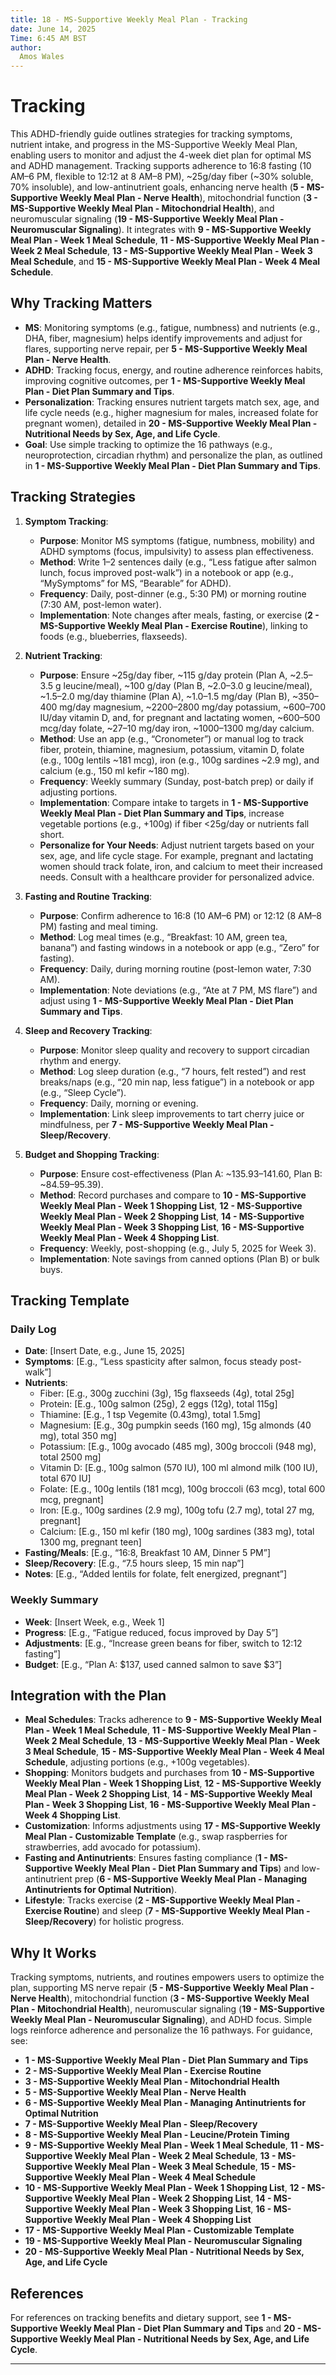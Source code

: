 ```yaml
---
title: 18 - MS-Supportive Weekly Meal Plan - Tracking
date: June 14, 2025
Time: 6:45 AM BST
author:
  Amos Wales
---
```


# Tracking

This ADHD-friendly guide outlines strategies for tracking symptoms, nutrient intake, and progress in the MS-Supportive Weekly Meal Plan, enabling users to monitor and adjust the 4-week diet plan for optimal MS and ADHD management. Tracking supports adherence to 16:8 fasting (10 AM–6 PM, flexible to 12:12 at 8 AM–8 PM), ~25g/day fiber (~30% soluble, 70% insoluble), and low-antinutrient goals, enhancing nerve health (**5 - MS-Supportive Weekly Meal Plan - Nerve Health**), mitochondrial function (**3 - MS-Supportive Weekly Meal Plan - Mitochondrial Health**), and neuromuscular signaling (**19 - MS-Supportive Weekly Meal Plan - Neuromuscular Signaling**). It integrates with **9 - MS-Supportive Weekly Meal Plan - Week 1 Meal Schedule**, **11 - MS-Supportive Weekly Meal Plan - Week 2 Meal Schedule**, **13 - MS-Supportive Weekly Meal Plan - Week 3 Meal Schedule**, and **15 - MS-Supportive Weekly Meal Plan - Week 4 Meal Schedule**.

## Why Tracking Matters

- **MS**: Monitoring symptoms (e.g., fatigue, numbness) and nutrients (e.g., DHA, fiber, magnesium) helps identify improvements and adjust for flares, supporting nerve repair, per **5 - MS-Supportive Weekly Meal Plan - Nerve Health**.
- **ADHD**: Tracking focus, energy, and routine adherence reinforces habits, improving cognitive outcomes, per **1 - MS-Supportive Weekly Meal Plan - Diet Plan Summary and Tips**.
- **Personalization**: Tracking ensures nutrient targets match sex, age, and life cycle needs (e.g., higher magnesium for males, increased folate for pregnant women), detailed in **20 - MS-Supportive Weekly Meal Plan - Nutritional Needs by Sex, Age, and Life Cycle**.
- **Goal**: Use simple tracking to optimize the 16 pathways (e.g., neuroprotection, circadian rhythm) and personalize the plan, as outlined in **1 - MS-Supportive Weekly Meal Plan - Diet Plan Summary and Tips**.

## Tracking Strategies

1. **Symptom Tracking**:
   - **Purpose**: Monitor MS symptoms (fatigue, numbness, mobility) and ADHD symptoms (focus, impulsivity) to assess plan effectiveness.
   - **Method**: Write 1–2 sentences daily (e.g., “Less fatigue after salmon lunch, focus improved post-walk”) in a notebook or app (e.g., “MySymptoms” for MS, “Bearable” for ADHD).
   - **Frequency**: Daily, post-dinner (e.g., 5:30 PM) or morning routine (7:30 AM, post-lemon water).
   - **Implementation**: Note changes after meals, fasting, or exercise (**2 - MS-Supportive Weekly Meal Plan - Exercise Routine**), linking to foods (e.g., blueberries, flaxseeds).

2. **Nutrient Tracking**:
   - **Purpose**: Ensure ~25g/day fiber, ~115 g/day protein (Plan A, ~2.5–3.5 g leucine/meal), ~100 g/day (Plan B, ~2.0–3.0 g leucine/meal), ~1.5–2.0 mg/day thiamine (Plan A), ~1.0–1.5 mg/day (Plan B), ~350–400 mg/day magnesium, ~2200–2800 mg/day potassium, ~600–700 IU/day vitamin D, and, for pregnant and lactating women, ~600–500 mcg/day folate, ~27–10 mg/day iron, ~1000–1300 mg/day calcium.
   - **Method**: Use an app (e.g., “Cronometer”) or manual log to track fiber, protein, thiamine, magnesium, potassium, vitamin D, folate (e.g., 100g lentils ~181 mcg), iron (e.g., 100g sardines ~2.9 mg), and calcium (e.g., 150 ml kefir ~180 mg).
   - **Frequency**: Weekly summary (Sunday, post-batch prep) or daily if adjusting portions.
   - **Implementation**: Compare intake to targets in **1 - MS-Supportive Weekly Meal Plan - Diet Plan Summary and Tips**, increase vegetable portions (e.g., +100g) if fiber <25g/day or nutrients fall short.
   - **Personalize for Your Needs**: Adjust nutrient targets based on your sex, age, and life cycle stage. For example, pregnant and lactating women should track folate, iron, and calcium to meet their increased needs. Consult with a healthcare provider for personalized advice.

3. **Fasting and Routine Tracking**:
   - **Purpose**: Confirm adherence to 16:8 (10 AM–6 PM) or 12:12 (8 AM–8 PM) fasting and meal timing.
   - **Method**: Log meal times (e.g., “Breakfast: 10 AM, green tea, banana”) and fasting windows in a notebook or app (e.g., “Zero” for fasting).
   - **Frequency**: Daily, during morning routine (post-lemon water, 7:30 AM).
   - **Implementation**: Note deviations (e.g., “Ate at 7 PM, MS flare”) and adjust using **1 - MS-Supportive Weekly Meal Plan - Diet Plan Summary and Tips**.

4. **Sleep and Recovery Tracking**:
   - **Purpose**: Monitor sleep quality and recovery to support circadian rhythm and energy.
   - **Method**: Log sleep duration (e.g., “7 hours, felt rested”) and rest breaks/naps (e.g., “20 min nap, less fatigue”) in a notebook or app (e.g., “Sleep Cycle”).
   - **Frequency**: Daily, morning or evening.
   - **Implementation**: Link sleep improvements to tart cherry juice or mindfulness, per **7 - MS-Supportive Weekly Meal Plan - Sleep/Recovery**.

5. **Budget and Shopping Tracking**:
   - **Purpose**: Ensure cost-effectiveness (Plan A: ~$135.93–$141.60, Plan B: ~$84.59–$95.39).
   - **Method**: Record purchases and compare to **10 - MS-Supportive Weekly Meal Plan - Week 1 Shopping List**, **12 - MS-Supportive Weekly Meal Plan - Week 2 Shopping List**, **14 - MS-Supportive Weekly Meal Plan - Week 3 Shopping List**, **16 - MS-Supportive Weekly Meal Plan - Week 4 Shopping List**.
   - **Frequency**: Weekly, post-shopping (e.g., July 5, 2025 for Week 3).
   - **Implementation**: Note savings from canned options (Plan B) or bulk buys.

## Tracking Template

### Daily Log
- **Date**: [Insert Date, e.g., June 15, 2025]
- **Symptoms**: [E.g., “Less spasticity after salmon, focus steady post-walk”]
- **Nutrients**:
  - Fiber: [E.g., 300g zucchini (3g), 15g flaxseeds (4g), total 25g]
  - Protein: [E.g., 100g salmon (25g), 2 eggs (12g), total 115g]
  - Thiamine: [E.g., 1 tsp Vegemite (0.43mg), total 1.5mg]
  - Magnesium: [E.g., 30g pumpkin seeds (160 mg), 15g almonds (40 mg), total 350 mg]
  - Potassium: [E.g., 100g avocado (485 mg), 300g broccoli (948 mg), total 2500 mg]
  - Vitamin D: [E.g., 100g salmon (570 IU), 100 ml almond milk (100 IU), total 670 IU]
  - Folate: [E.g., 100g lentils (181 mcg), 100g broccoli (63 mcg), total 600 mcg, pregnant]
  - Iron: [E.g., 100g sardines (2.9 mg), 100g tofu (2.7 mg), total 27 mg, pregnant]
  - Calcium: [E.g., 150 ml kefir (180 mg), 100g sardines (383 mg), total 1300 mg, pregnant teen]
- **Fasting/Meals**: [E.g., “16:8, Breakfast 10 AM, Dinner 5 PM”]
- **Sleep/Recovery**: [E.g., “7.5 hours sleep, 15 min nap”]
- **Notes**: [E.g., “Added lentils for folate, felt energized, pregnant”]

### Weekly Summary
- **Week**: [Insert Week, e.g., Week 1]
- **Progress**: [E.g., “Fatigue reduced, focus improved by Day 5”]
- **Adjustments**: [E.g., “Increase green beans for fiber, switch to 12:12 fasting”]
- **Budget**: [E.g., “Plan A: $137, used canned salmon to save $3”]

## Integration with the Plan

- **Meal Schedules**: Tracks adherence to **9 - MS-Supportive Weekly Meal Plan - Week 1 Meal Schedule**, **11 - MS-Supportive Weekly Meal Plan - Week 2 Meal Schedule**, **13 - MS-Supportive Weekly Meal Plan - Week 3 Meal Schedule**, **15 - MS-Supportive Weekly Meal Plan - Week 4 Meal Schedule**, adjusting portions (e.g., +100g vegetables).
- **Shopping**: Monitors budgets and purchases from **10 - MS-Supportive Weekly Meal Plan - Week 1 Shopping List**, **12 - MS-Supportive Weekly Meal Plan - Week 2 Shopping List**, **14 - MS-Supportive Weekly Meal Plan - Week 3 Shopping List**, **16 - MS-Supportive Weekly Meal Plan - Week 4 Shopping List**.
- **Customization**: Informs adjustments using **17 - MS-Supportive Weekly Meal Plan - Customizable Template** (e.g., swap raspberries for strawberries, add avocado for potassium).
- **Fasting and Antinutrients**: Ensures fasting compliance (**1 - MS-Supportive Weekly Meal Plan - Diet Plan Summary and Tips**) and low-antinutrient prep (**6 - MS-Supportive Weekly Meal Plan - Managing Antinutrients for Optimal Nutrition**).
- **Lifestyle**: Tracks exercise (**2 - MS-Supportive Weekly Meal Plan - Exercise Routine**) and sleep (**7 - MS-Supportive Weekly Meal Plan - Sleep/Recovery**) for holistic progress.

## Why It Works

Tracking symptoms, nutrients, and routines empowers users to optimize the plan, supporting MS nerve repair (**5 - MS-Supportive Weekly Meal Plan - Nerve Health**), mitochondrial function (**3 - MS-Supportive Weekly Meal Plan - Mitochondrial Health**), neuromuscular signaling (**19 - MS-Supportive Weekly Meal Plan - Neuromuscular Signaling**), and ADHD focus. Simple logs reinforce adherence and personalize the 16 pathways. For guidance, see:
- **1 - MS-Supportive Weekly Meal Plan - Diet Plan Summary and Tips**
- **2 - MS-Supportive Weekly Meal Plan - Exercise Routine**
- **3 - MS-Supportive Weekly Meal Plan - Mitochondrial Health**
- **5 - MS-Supportive Weekly Meal Plan - Nerve Health**
- **6 - MS-Supportive Weekly Meal Plan - Managing Antinutrients for Optimal Nutrition**
- **7 - MS-Supportive Weekly Meal Plan - Sleep/Recovery**
- **8 - MS-Supportive Weekly Meal Plan - Leucine/Protein Timing**
- **9 - MS-Supportive Weekly Meal Plan - Week 1 Meal Schedule**, **11 - MS-Supportive Weekly Meal Plan - Week 2 Meal Schedule**, **13 - MS-Supportive Weekly Meal Plan - Week 3 Meal Schedule**, **15 - MS-Supportive Weekly Meal Plan - Week 4 Meal Schedule**
- **10 - MS-Supportive Weekly Meal Plan - Week 1 Shopping List**, **12 - MS-Supportive Weekly Meal Plan - Week 2 Shopping List**, **14 - MS-Supportive Weekly Meal Plan - Week 3 Shopping List**, **16 - MS-Supportive Weekly Meal Plan - Week 4 Shopping List**
- **17 - MS-Supportive Weekly Meal Plan - Customizable Template**
- **19 - MS-Supportive Weekly Meal Plan - Neuromuscular Signaling**
- **20 - MS-Supportive Weekly Meal Plan - Nutritional Needs by Sex, Age, and Life Cycle**

## References

For references on tracking benefits and dietary support, see **1 - MS-Supportive Weekly Meal Plan - Diet Plan Summary and Tips** and **20 - MS-Supportive Weekly Meal Plan - Nutritional Needs by Sex, Age, and Life Cycle**.

---